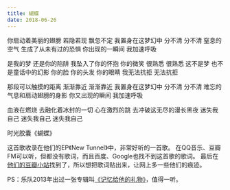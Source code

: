 ```yaml
---
title: 蝴蝶
date: 2018-06-26
---
```



你扇动着美丽的翅膀 若隐若现 飘忽不定
我置身在这梦幻中 分不清 分不清
窒息的空气 生成了从未有过的恐惧
你出现的一瞬间 我加速呼吸

是我的梦 还是你的陷阱
我坠入了你的怀抱
你的微笑 很熟悉 很熟悉
这不是梦 也不是童话中的幻影
你的脸 你的头发 你的眼睛
我无法抗拒 无法抗拒

那段可以触摸的距离 渐渐靠近 渐渐靠近
我置身在这梦幻中 分不清 分不清
难忘的气息和扇动翅膀的身影
你又出现的瞬间 我加速呼吸

血液在燃烧 去融化着冰封的一切
心在激烈的跳 去冲破这无尽的漫长黑夜
迷失我自己 迷失我自己 迷失我自己

时光胶囊《蝴蝶》

这首歌收录在他们的EP《New Tunnel》中，非常好听的一首歌。
在QQ音乐、豆瓣FM可以听，但都没有歌词，而且百度、Google也找不到这首歌的歌词。
最后在[他们的豆瓣小站](https://site.douban.com/TimeCapsule/room/3184174/)找到了，所以想把歌词贴出来，让网上多一些他们的痕迹。

PS：乐队2013年出过一张专辑叫[《记忆给他的礼物》](https://music.douban.com/subject/25769516/)，值得一听。

